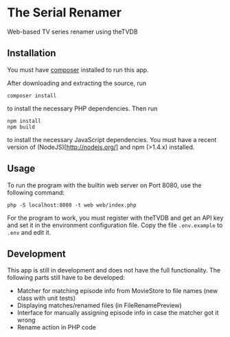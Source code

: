 The Serial Renamer
==================

Web-based TV series renamer using theTVDB

## Installation
You must have [composer](http://getcomposer.org/) installed to run this app.

After downloading and extracting the source, run 

	composer install

to install the necessary PHP dependencies. Then run

    npm install
    npm build

to install the necessary JavaScript dependencies. You must have a recent version of (NodeJS)[http://nodejs.org/] and npm (>1.4.x) installed.

## Usage
To run the program with the builtin web server on Port 8080, use the following command:

	php -S localhost:8080 -t web web/index.php

For the program to work, you must register with theTVDB and get an API key and set it in the environment configuration file. Copy the file `.env.example` to `.env` and edit it.

## Development
This app is still in development and does not have the full functionality. The following parts still have to be developed:

- Matcher for matching episode info from MovieStore to file names (new class with unit tests)
- Displaying matches/renamed files (in FileRenamePreview)
- Interface for manually assigning episode info in case the matcher got it wrong
- Rename action in PHP code

